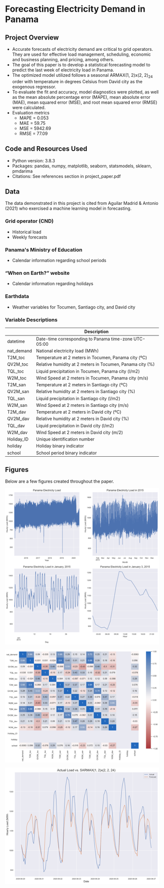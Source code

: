 # Forecasting Electricity Demand in Panama

## Project Overview

- Accurate forecasts of electricity demand are critical to grid operators. They are used for effective load management, scheduling, economic and business planning, and pricing, among others.
- The goal of this paper is to develop a statistical forecasting model to predict the last week of electricity load in Panama.
- The optimized model utilized follows a seasonal ARMAX(1, 2)x(2, 2)<sub>24</sub> order with temperature in degrees Celsius from David city as the exogenous regressor.
- To evaluate the fit and accuracy, model diagnostics were plotted, as well as the mean absolute percentage error (MAPE), mean absolute error (MAE), mean squared error (MSE), and root mean squared error (RMSE) were calculated.
- Evaluation metrics
  - MAPE = 0.053
  - MAE = 59.75
  - MSE = 5942.69
  - RMSE = 77.09

## Code and Resources Used

- Python version: 3.8.3
- Packages: pandas, numpy, matplotlib, seaborn, statsmodels, sklearn, pmdarima
- Citations: See references section in project_paper.pdf

## Data

The data demonstrated in this project is cited from Aguilar Madrid & Antonio (2021) who exercised a machine learning model in forecasting.

### Grid operator (CND)
- Historical load
- Weekly forecasts

### Panama's Ministry of Education
- Calendar information regarding school periods

### “When on Earth?” website
- Calendar information regarding holidays

### Earthdata
- Weather variables for Tocumen, Santiago city, and David city

### Variable Descriptions

|            | Description                                               |
| ---------- | --------------------------------------------------------- |
| datetime   | Date-time corresponding to Panama time-zone UTC-05:00     |
| nat_demand | National electricity load (MWh)                           |
| T2M_toc    | Temperature at 2 meters in Tocumen, Panama city (ºC)      |
| QV2M_toc   | Relative humidity at 2 meters in Tocumen, Panama city (%) |
| TQL_toc    | Liquid precipitation in Tocumen, Panama city (l/m2)       |
| W2M_toc    | Wind Speed at 2 meters in Tocumen, Panama city (m/s)      |
| T2M_san    | Temperature at 2 meters in Santiago city (ºC)             |
| QV2M_san   | Relative humidity at 2 meters in Santiago city (%)        |
| TQL_san    | Liquid precipitation in Santiago city (l/m2)              |
| W2M_san    | Wind Speed at 2 meters in Santiago city (m/s)             |
| T2M_dav    | Temperature at 2 meters in David city (ºC)                |
| QV2M_dav   | Relative humidity at 2 meters in David city (%)           |
| TQL_dav    | Liquid precipitation in David city (l/m2)                 |
| W2M_dav    | Wind Speed at 2 meters in David city (m/2)                |
| Holiday_ID | Unique identification number                              |
| holiday    | Holiday binary indicator                                  |
| school     | School period binary indicator                            |

## Figures

Below are a few figures created throughout the paper.

![Electricity Demand in Different Time Horizons](Figures/demand_plots.png)

![Correlation Matrix](Figures/corr.png)

![Forecast](Figures/forecast.png)
